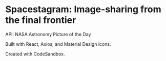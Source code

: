 # Spacestagram: Image-sharing from the final frontier

API: NASA Astronomy Picture of the Day

Built with React, Axios, and Material Design icons.

Created with CodeSandbox.
